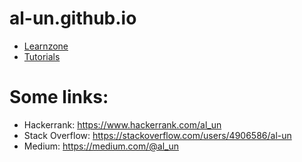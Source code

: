 # al-un.github.io

- [Learnzone](https://al-un.github.io/learnzone/)
- [Tutorials](https://al-un.github.io/tutorials/)

# Some links:

- Hackerrank: https://www.hackerrank.com/al_un
- Stack Overflow: https://stackoverflow.com/users/4906586/al-un
- Medium: https://medium.com/@al_un
